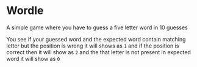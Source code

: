 # Wordle
A simple game where you have to guess a five letter word in 10 guesses

You see if your guessed word and the expected word contain matching letter but the position is wrong it will shows as `1` and if the position is correct then it will show as `2` 
and the that letter is not present in expected word it will show as `0`
